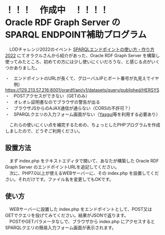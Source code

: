 # ！！！　作成中　！！！！<br>Oracle RDF Graph Server の<br> SPARQL ENDPOINT補助プログラム
　LODチャレンジ2022のイベント <a href="https://lodc2022sparql.peatix.com/">SPARQLエンドポイントの使い方・作り方2022</a> にてオラクルさんから紹介があった、Oracle RDF Graph Server を構築し使ってみたところ、初めての方には少し使いにくいだろうな、と感じる点がいくつかありました。

・　エンドポイントのURLが長くて、グローバルIPとポート番号が丸見えでイヤ<br>
　　例）https://129.213.57.216:8001/orardf/api/v1/datasets/query/published/HERSYS<br>
・　POSTアクセスができない（GETのみ）<br>
・　オレオレ証明書なのでブラウザの警告が出る<br>
・　ブラウザJSからのAJAX通信が通らない（CORSの不許可？）<br>
・　SPARQLクエリの入力フォーム画面がない（<a href="https://yasgui.triply.cc/">Yasgui</a>等を利用する必要あり）<br>
 
　これらの使いにくい点を補完するための、ちょっとしたPHPプログラムを作成しましたので、どうぞご利用ください。
 
## 設置方法

　まず index.php をテキストエディタで開いて、あなたが構築した Oracle RDF Graph Server のエンドポイントURLを追記してください。<br>
　次に、PHP7.0以上が使えるWEBサーバーに、その index.php を設置してください。それだけです。ファイル名を変更してもOKです。

## 使い方

　WEBサーバーに設置した index.php をエンドポイントとして、POST又はGETでクエリを投げてみてください。結果がJSONで返ります。<br>
　POSTやGETパラメータなしで、ブラウザから index.php にアクセスするとSPARQLクエリの簡易入力フォーム画面が表示されます。
 
